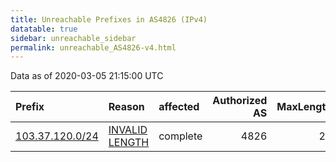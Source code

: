 ```yaml
---
title: Unreachable Prefixes in AS4826 (IPv4)
datatable: true
sidebar: unreachable_sidebar
permalink: unreachable_AS4826-v4.html
---
```


Data as of 2020-03-05 21:15:00 UTC


<div class="datatable-begin"></div>

| Prefix                                                   | Reason                                                                                                   | affected   |   Authorized AS |   MaxLength | Anchor                                       |   unreachable /24s |
|:---------------------------------------------------------|:---------------------------------------------------------------------------------------------------------|:-----------|----------------:|------------:|:---------------------------------------------|-------------------:|
| [103.37.120.0/24](https://stat.ripe.net/103.37.120.0/24) | [INVALID LENGTH](https://rpki-validator.ripe.net/announcement-preview?asn=AS4826&prefix=103.37.120.0/24) | complete   |            4826 |          22 | [APNIC](unreachable_APNIC_RPKI_Root-v4.html) |                  1 |

<div class="datatable-end"></div>
